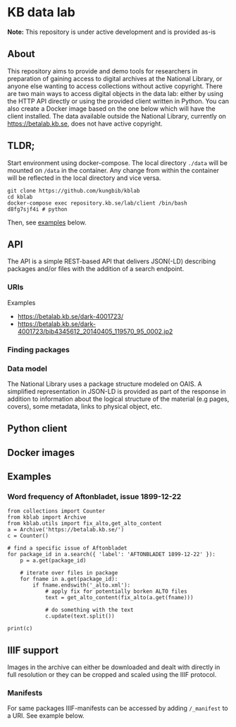 # KB data lab

**Note:** This repository is under active development and is provided as-is

## About

This repository aims to provide and demo tools for researchers in preparation of gaining access to digital archives at the National Library, or anyone else wanting to access collections without active copyright. There are two main ways to access digital objects in the data lab: either by using the HTTP API directly or using the provided client written in Python. You can also create a Docker image based on the one below which will have the client installed. The data available outside the National Library, currently on https://betalab.kb.se, does not have active copyright.

## TLDR;

Start environment using docker-compose. The local directory `./data` will be mounted on `/data` in the container. Any change from within the container will be reflected in the local directory and vice versa.

```
git clone https://github.com/kungbib/kblab
cd kblab
docker-compose exec repository.kb.se/lab/client /bin/bash
d8fg7sjf4i # python
```

Then, see [examples](#examples) below.

## API

The API is a simple REST-based API that delivers JSON(-LD) describing packages and/or files with the addition of a search endpoint.

### URIs

Examples
- https://betalab.kb.se/dark-4001723/
- https://betalab.kb.se/dark-4001723/bib4345612_20140405_119570_95_0002.jp2

### Finding packages

### Data model

The National Library uses a package structure modeled on OAIS. A simplified representation in JSON-LD is provided as part of the response in addition to information about the logical structure of the material (e.g pages, covers), some metadata, links to physical object, etc.

## Python client

## Docker images

## Examples

### Word frequency of Aftonbladet, issue 1899-12-22
```
from collections import Counter
from kblab import Archive
from kblab.utils import fix_alto,get_alto_content
a = Archive('https://betalab.kb.se/')
c = Counter()

# find a specific issue of Aftonbladet
for package_id in a.search({ 'label': 'AFTONBLADET 1899-12-22' }):
    p = a.get(package_id)

    # iterate over files in package
    for fname in a.get(package_id):
        if fname.endswith('_alto.xml'):
            # apply fix for potentially borken ALTO files
            text = get_alto_content(fix_alto(a.get(fname)))
            
            # do something with the text
            c.update(text.split())

print(c)
```

## IIIF support

Images in the archive can either be downloaded and dealt with directly in full resolution or they can be cropped and scaled using the IIIF protocol.

### Manifests

For same packages IIIF-manifests can be accessed by adding `/_manifest` to a URI. See example below.


